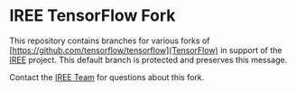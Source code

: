 # IREE TensorFlow Fork

This repository contains branches for various forks of
[https://github.com/tensorflow/tensorflow](TensorFlow) in support of the
[IREE](https://github.com/google/iree) project. This default branch is protected
and preserves this message.

Contact the [IREE Team](mailto:iree-discuss@googlegroups.com) for questions
about this fork.
